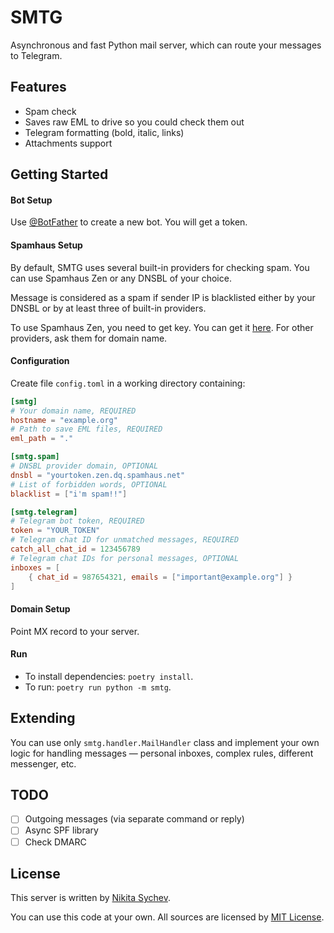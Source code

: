# SMTG

Asynchronous and fast Python mail server, which can route your messages to Telegram.

## Features

* Spam check
* Saves raw EML to drive so you could check them out
* Telegram formatting (bold, italic, links)
* Attachments support

## Getting Started

#### Bot Setup

Use [@BotFather](https://t.me/BotFather) to create a new bot. You will get a token.

#### Spamhaus Setup

By default, SMTG uses several built-in providers for checking spam. You can use Spamhaus Zen or any DNSBL of your choice.

Message is considered as a spam if sender IP is blacklisted either by your DNSBL or by at least three of built-in providers.

To use Spamhaus Zen, you need to get key. You can get it [here](https://www.spamhaus.org/zen/). For other providers, ask them for domain name.

#### Configuration

Create file `config.toml` in a working directory containing:

```toml
[smtg]
# Your domain name, REQUIRED
hostname = "example.org"
# Path to save EML files, REQUIRED
eml_path = "."

[smtg.spam]
# DNSBL provider domain, OPTIONAL
dnsbl = "yourtoken.zen.dq.spamhaus.net"
# List of forbidden words, OPTIONAL
blacklist = ["i'm spam!!"]

[smtg.telegram]
# Telegram bot token, REQUIRED
token = "YOUR_TOKEN"
# Telegram chat ID for unmatched messages, REQUIRED
catch_all_chat_id = 123456789
# Telegram chat IDs for personal messages, OPTIONAL
inboxes = [
    { chat_id = 987654321, emails = ["important@example.org"] }
]
```

#### Domain Setup

Point MX record to your server.

#### Run

* To install dependencies: `poetry install`.
* To run: `poetry run python -m smtg`.

## Extending

You can use only `smtg.handler.MailHandler` class and implement your own logic for handling messages — personal inboxes, complex rules, different messenger, etc.

## TODO 

- [ ] Outgoing messages (via separate command or reply)
- [ ] Async SPF library
- [ ] Check DMARC

## License

This server is written by [Nikita Sychev](https://nsychev.ru).

You can use this code at your own. All sources are licensed by [MIT License](LICENSE).
